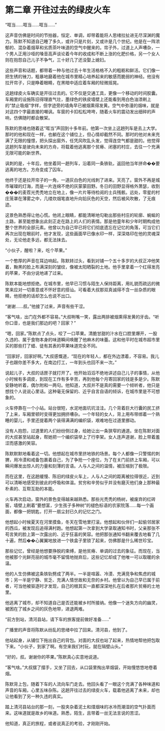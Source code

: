 # 第二章 开往过去的绿皮火车

“哐当……哐当……哐当……”

这声音仿佛是时间的节拍器，恒定、单调，却带着能将人思绪拉扯进无尽深渊的魔力。陈默不知道自己睡了多久，或许只是片刻，又或许是几个世纪。他是在一阵浓郁的、混杂着烟草和劣质茶叶味道的空气中醒来的。帘子外，过道上人声嘈杂，一个男人正用沙哑的嗓音高声谈论着今年的收成和不断上涨的化肥价格，另一个女人则在抱怨自己儿子不争气，三十好几了还没娶上媳妇。

这些声音和话题，都带着一种与他过去十年生活格格不入的粗粝和鲜活。它们像一把生锈的锉刀，粗暴地磨着他在城市里精心培养起来的敏感而脆弱的神经。他没有拉开帘子，只是睁着眼睛，在黑暗中适应着车厢的轻微摇晃。

这趟绿皮火车确实是开往过去的。它不仅是交通工具，更像一个移动的时间胶囊。车厢里的设施陈旧得理直气壮，墨绿色的铁皮墙壁上还能看到用白色油漆刷上的“禁止吸烟”字样，但字迹旁的墙角早已被烟熏得发黄。空气中弥漫的烟味，就是对这四个字最直接的嘲讽。车窗的卡扣松松垮垮，随着火车的震动发出细碎的声响，仿佛随时都会散架。

陈默的思绪也随着这“哐当”声回到十多年前。他第一次坐上这趟列车是去上大学。那时的他和现在一样，也躺在这个铺位上，但心情却截然不同。那时的他对未来充满了无限的憧憬，把头探出窗外，任凭风吹乱头发，觉得连空气都是甜的。他觉得这趟列车是驶向未来的方舟，将载着他逃离那个贫瘠、闭塞的村庄，去往一个充满无限可能的新世界。

讽刺的是，十年后，他坐着同一趟列车，沿着同一条铁轨，返回他当年拼命��要逃离的地方。方舟变成了囚车。

他终于还是拉开帘子的一角，一道灰白色的光线刺了进来。天亮了。窗外不再是城市璀璨的灯海，而是一片连绵不绝的灰蒙蒙田野。冬日的田野显得格外萧瑟，收割���的麦茬光秃秃地立在地上，像一片片等待检阅的士兵残骸。远处，零星的村庄笼罩在薄雾之中，几缕炊烟笔直地升向铅灰色的天空，然后被风吹散，了无痕迹。

这景色熟悉得让他心慌。他闭上眼睛，都能清晰地勾勒出那些村庄的轮廓、蜿蜒的土路，甚至能想象出此刻正走在路上的人们的表情。那是他童年和少年时期构成他整个世界的全部元素。他曾以为自己早已将它们彻底遗忘在记忆的角落，可当它们再次出现在眼前时，他才发现，这些画面早已像水印一样，深深烙印在他的灵魂深处，无论他走多远，都无法抹去。

“小伙子，醒啦？来，吃个苹果。”

一个憨厚的声音在耳边响起。陈默转过头，看到对铺一个五十多岁的大叔正冲他笑着，黝黑的脸上布满深刻的皱纹，像被太阳晒裂的土地。他手里拿着一个红得发亮的苹果，不由分说地递了过来。

陈默本能地想拒绝。在城市里，他早已习惯与陌生人保持距离，用礼貌而疏远的微笑来应对一切善意或不怀好意的搭讪。可看着大叔那双真诚得不含一丝杂质的眼睛，他拒绝的话却怎么也说不出口。

“谢谢……叔。”他接了过来，声音有些干涩。

“客气啥，出门在外都不容易。”大叔咧嘴一笑，露出两排被烟熏得发黄的牙齿。“听你口音，也是我们那边的吧？回家？”

“嗯，回家。”陈默点了点头，咬了一口苹果。清脆甘甜的汁水在口腔里爆开，一股久违的、属于食物本身的味道瞬间唤醒了他麻木的味蕾。这和他平时在城市超市里买的那些打了蜡、徒有其表的苹果味道完全不同。

“回家好，回家好啊。”大叔感慨道，“现在的年轻人，都在外边漂着，不容易。我儿子也跟你差不多大，在南边打工，一年到头也回不来一次。”

说起儿子，大叔的话匣子就打开了。他开始滔滔不绝地讲述自己儿子的事情，从他小时候有多调皮，到现在工作有多辛苦，再到他每个月寄回家的钱是多是少。陈默安静地听着，偶尔附和一两句。他知道，大叔并不是真的需要一个倾听者，他只是想找个人说说心里话。这种毫无保留的、近乎自言自语的倾诉，在城市里是不可想象的。

火车停靠在一个小站。站台很短，水泥地面坑坑洼洼。几个背着巨大行囊的民工挤了上来，车厢里顿时变得更加拥挤嘈杂。一个年轻的女人，背上用布带绑着一个熟睡的婴儿，手里还提着两个装得满满的编织袋，艰难地在过道里挪动。

没有人抱怨，过道里的人们纷纷侧过身，给她让出一条狭窄的通道。坐在陈默对面的大叔甚至站起身，帮她把一个编织袋举上了行李架。女人连声道谢，脸上带着羞涩而感激的笑容。

陈默默默地看着这一切。他想起在城市里挤地铁的场景。每个人都像一只警惕的刺猬，用冷漠和戒备包裹着自己，为了争抢一个座位，为了在关门前挤上车厢，可以瞬间爆发出惊人的力量和刻薄的言语。人与人之间的温情，被压缩到了极限。

而在这里，在这趟缓慢、陈旧的绿皮火车上，人与人之间的距离被拉得很近，近到可以清晰地感受到彼此的呼吸和体温。贫穷和辛劳似乎并没有磨灭他们身上那种最朴素的、互帮互助的本能。

火车再次启动，窗外的景色变得越来越熟悉。那些光秃秃的杨树，被废弃的红砖窑，墙壁上刷着“要想富，少生孩子多种树”的褪色标语的农家院落……每一个画面，都像一把钥匙，打开一扇尘封已久的记忆之门。

他想起小时候夏天在河里摸鱼，冬天在雪地里打滚。他想起和伙伴们一起偷邻居家的西瓜，被发现后追得满村跑。他想起第一次拿到大学录取通知书时，父亲那张不苟言笑的脸上第一次露出的、近乎狂喜的笑容。他把那张通知书翻来覆去地看了几十遍，然后��心翼翼地放进一个铁盒子里锁了起来，仿佛那是什么稀世珍宝。

那些记忆，曾经是他想要挣脱的束缚，是他贫瘠、单调的过去的象征。而现在，当他被那个光鲜亮丽的城市毫不留情地抛弃后，这些记忆却成了他唯一可以取暖的余温。

他的人生仿佛被这条铁轨劈成了两半。一半是喧嚣、冷漠、充满竞争和焦虑的城市；另一半是宁静、贫乏、充满人情世故和无奈的乡村。他曾以为自己早已属于前者，可当他被驱逐时才发现，自己的根其实一直都深深地扎在后者那片贫瘠的土地里。

他逃离了城市，却不知道自己是否还能被乡村所接纳。他像一个迷失方向的幽灵，被困在了城乡之间的灰色地带，进退两难。

“前方到站，清河县站，请下车的旅客提前做好准备……”

广播里的声音将陈默从纷乱的思绪中拉了回来。清河县，他到了。

他站起身，从铺位下拖出自己的背包。对面的大叔也站了起来，热情地帮他把包取下来。“小伙子，到家了啊。有空来我们村玩，就在隔壁山头。”

“好的，叔。谢谢你的苹果。”陈默真心实意地说道。

“客气啥。”大叔摆了摆手，又坐了回去，从口袋里掏出旱烟袋，开始慢悠悠地卷着烟。

陈默背上包，随着下车的人流向车门走去。他回头看了一眼这个充满了各种味道和声音的车厢，心里五味杂陈。这趟开往过去的绿皮火车，载着他逃离了未来，却也让他看到了另一种久违的真实。

踏上清河县站台的那一刻，一股夹杂着泥土和煤烟味的冰冷而潮湿的空气扑面而来。这味道就是故乡的味道。熟悉，陌生，且带着一丝无法言说的苦涩。

他知道，真正的旅程，或者说真正的考验，才刚刚开始。